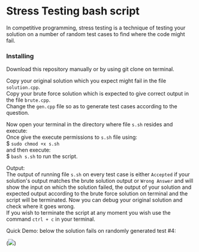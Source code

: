 # Stress Testing bash script

In competitive programming, stress testing is a technique of testing your solution on a number
of random test cases to find where the code might fail. 

### Installing
Download this repository manually or by using git clone on terminal.

Copy your original solution which you expect might fail in the file `solution.cpp`. <br>
Copy your brute force solution which is expected to give correct output in the file `brute.cpp`. <br>
Change the `gen.cpp` file so as to generate test cases according to the question. <br>

Now open your terminal in the directory where file `s.sh` resides and execute:<br>
Once give the execute permissions to `s.sh` file using: <br>
$ `sudo chmod +x s.sh` <br>
and then execute: <br>
$ `bash s.sh` to run the script.

Output:<br> The output of running file `s.sh` on every test case is either `Accepted` if your solution's output matches the brute solution output or `Wrong Answer` and will show the input on which the solution failed, the output of your solution and expected output according to the brute force solution on terminal and the script will be terminated. Now you can debug your original solution and check where it goes wrong. <br>
If you wish to terminate the script at any moment you wish use the command `ctrl + c` in your terminal.<br>

Quick Demo: below the solution fails on randomly generated test #4: <br>

(![ ](https://imagehost.imageupload.net/2020/06/17/Screenshot-from-2020-06-18-01-47-25.png))
